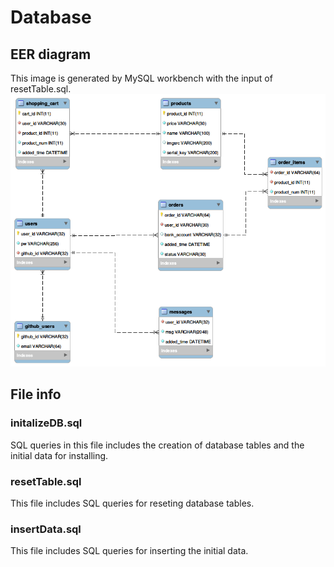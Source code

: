 # Database

## EER diagram
This image is generated by MySQL workbench with the input of resetTable.sql.
![DB EER diagram](./ER_diagram.png)

## File info

### initalizeDB.sql
SQL queries in this file includes the creation of database tables and the initial data for installing.

### resetTable.sql
This file includes SQL queries for reseting database tables.

### insertData.sql
This file includes SQL queries for inserting the initial data.

